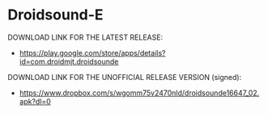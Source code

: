 Droidsound-E 
============

DOWNLOAD LINK FOR THE LATEST RELEASE:

* https://play.google.com/store/apps/details?id=com.droidmjt.droidsounde

DOWNLOAD LINK FOR THE UNOFFICIAL RELEASE VERSION (signed):

* https://www.dropbox.com/s/wgomm75v2470nld/droidsounde16647_02.apk?dl=0
